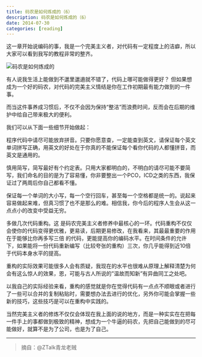 ```yaml
---
title: 码农是如何炼成的（6）
description: 码农是如何炼成的（6）
date: 2014-07-30
categories: [reading]
---
```


这一章开始说编码的事，我是一个完美主义者，对代码有一定程度上的洁癖，所以大家可以看到我写的教程非常的整齐。

![码农是如何炼成的](/images/posts/2014-07-30-code-famer.jpg)

有人说我生活上能做到不邋里邋遢就不错了，代码上哪可能做得更好？ 但如果想成为一个好的码农，对代码的完美主义情结是你在工作初期最有能力做到的一件事。

而当这件事养成习惯后，不仅不会因为保持“整洁”而浪费时间，反而会在后期的维护中给自己带来极大的便利。

我们可以从下面一些细节开始做起：

程序代码中请尽可能放弃拼音。只要你愿意查，一定能查到英文，请保证每个英文单词拼写正确，用英文的好处在于你真的不能保证每个看你代码的人都懂拼音，而英文是通用的。

慎用简写，简写最好有个约定表。只用大家都明白的，不明白的请尽可能不要简写，我们命名的目的是为了容易懂，你非要整出一个PCO，ICD之类的东西，我保证过了两周后你自己都看不懂。

保证每一个单词的大小写，每一个空行回车，甚至每一个空格都是统一的。说起来容易做起来难，但真习惯了也不是那么的难。相信我，你今后的程序人生会从这一点点小的改变中受益无穷。

多做几次代码重构。这 是码农完美主义者修养中最核心的一环。代码重构不仅仅会使你的代码变得更优雅，更易读，后期更易修改，在我看来，其最最重要的作用在于能够比你再多写三倍 的代码，更能提高你的编码水平。在时间条件的允许下，如果能将一份代码重新编写（比较夸张的重构）三次，你几乎能得到近10倍于代码本身水平的提高。

重构的实际效果可能很多人会有质疑，我现在的水平也很难从原理上解释清楚为何会有这么惊人的效果，恩，可能与古人所说的”温故而知新”有异曲同工之处吧。

以我自己的实际经验来看，重构的感觉就是你在觉得代码有一点点不顺眼或者进行了一些可以合并的复制粘贴时，需要想办法去进行的优化，另外你可能会掌握一些新的技巧，这些技巧是可以在重构中实践的。

当然完美主义者的修炼不仅仅会体现在我上面的说的地方，而是一种实实在在把每一件手上的事都做到极致的精神，想成为一个牛逼的码农，先把自己能做到的尽可能做好，就算不是为了公司，也是为了自己。

---

>摘自：@ZTalk青龙老贼

